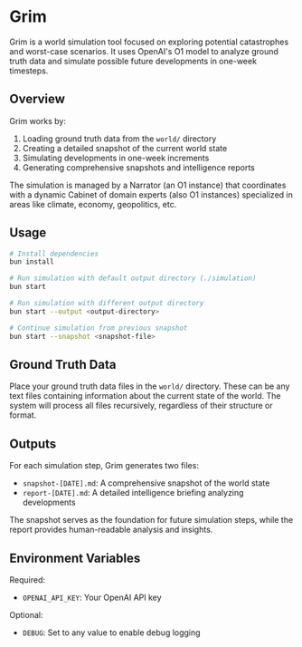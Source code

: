 # Grim

Grim is a world simulation tool focused on exploring potential catastrophes and worst-case scenarios. It uses OpenAI's O1 model to analyze ground truth data and simulate possible future developments in one-week timesteps.

## Overview

Grim works by:
1. Loading ground truth data from the `world/` directory
2. Creating a detailed snapshot of the current world state
3. Simulating developments in one-week increments
4. Generating comprehensive snapshots and intelligence reports

The simulation is managed by a Narrator (an O1 instance) that coordinates with a dynamic Cabinet of domain experts (also O1 instances) specialized in areas like climate, economy, geopolitics, etc.

## Usage

```bash
# Install dependencies
bun install

# Run simulation with default output directory (./simulation)
bun start

# Run simulation with different output directory
bun start --output <output-directory>

# Continue simulation from previous snapshot
bun start --snapshot <snapshot-file>
```

## Ground Truth Data

Place your ground truth data files in the `world/` directory. These can be any text files containing information about the current state of the world. The system will process all files recursively, regardless of their structure or format.

## Outputs

For each simulation step, Grim generates two files:
- `snapshot-[DATE].md`: A comprehensive snapshot of the world state
- `report-[DATE].md`: A detailed intelligence briefing analyzing developments

The snapshot serves as the foundation for future simulation steps, while the report provides human-readable analysis and insights.

## Environment Variables

Required:
- `OPENAI_API_KEY`: Your OpenAI API key

Optional:
- `DEBUG`: Set to any value to enable debug logging
